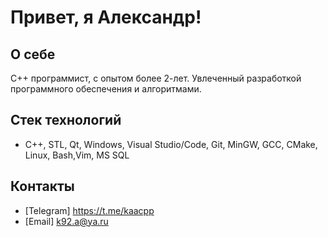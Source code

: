 # Привет, я Александр!

## О себе
C++ программист, с опытом более 2-лет. Увлеченный разработкой программного обеспечения и алгоритмами. 

## Стек технологий
- C++, STL, Qt, Windows, Visual Studio/Code, Git, MinGW, GCC, CMake, Linux, Bash,Vim, MS SQL




## Контакты
- [Telegram] https://t.me/kaacpp
- [Email] k92.a@ya.ru





<!--
**A92LEKSANDR/A92LEKSANDR** is a ✨ _special_ ✨ repository because its `README.md` (this file) appears on your GitHub profile.

Here are some ideas to get you started:

- 🔭 I’m currently working on ...
- 🌱 I’m currently learning ...
- 👯 I’m looking to collaborate on ...
- 🤔 I’m looking for help with ...
- 💬 Ask me about ...
- 📫 How to reach me: ...
- 😄 Pronouns: ...
- ⚡ Fun fact: ...
-->
